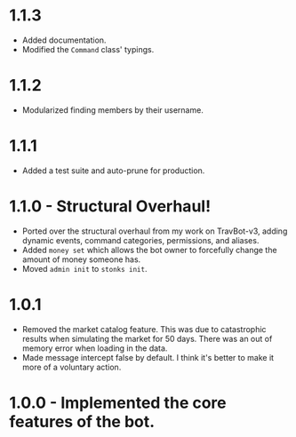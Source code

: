 # 1.1.3
- Added documentation.
- Modified the `Command` class' typings.

# 1.1.2
- Modularized finding members by their username.

# 1.1.1
- Added a test suite and auto-prune for production.

# 1.1.0 - Structural Overhaul!
- Ported over the structural overhaul from my work on TravBot-v3, adding dynamic events, command categories, permissions, and aliases.
- Added `money set` which allows the bot owner to forcefully change the amount of money someone has.
- Moved `admin init` to `stonks init`.

# 1.0.1
- Removed the market catalog feature. This was due to catastrophic results when simulating the market for 50 days. There was an out of memory error when loading in the data.
- Made message intercept false by default. I think it's better to make it more of a voluntary action.

# 1.0.0 - Implemented the core features of the bot.